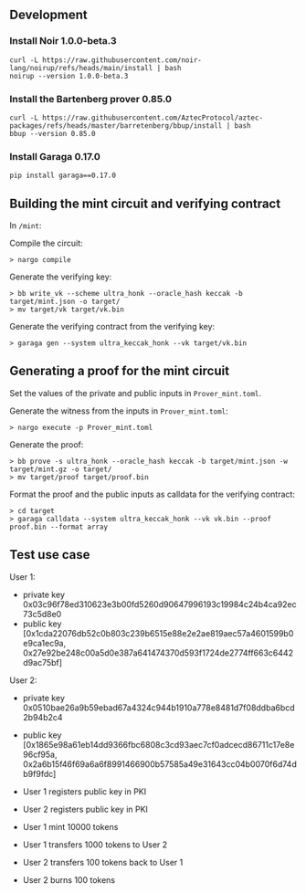 ## Development

### Install Noir 1.0.0-beta.3

```
curl -L https://raw.githubusercontent.com/noir-lang/noirup/refs/heads/main/install | bash
noirup --version 1.0.0-beta.3
```

### Install the Bartenberg prover 0.85.0

```
curl -L https://raw.githubusercontent.com/AztecProtocol/aztec-packages/refs/heads/master/barretenberg/bbup/install | bash
bbup --version 0.85.0
```

### Install Garaga 0.17.0

```
pip install garaga==0.17.0
```

## Building the mint circuit and verifying contract

In `/mint`:

Compile the circuit:
```
> nargo compile
```

Generate the verifying key:
```
> bb write_vk --scheme ultra_honk --oracle_hash keccak -b target/mint.json -o target/
> mv target/vk target/vk.bin
```

Generate the verifying contract from the verifying key:
```
> garaga gen --system ultra_keccak_honk --vk target/vk.bin
```

## Generating a proof for the mint circuit

Set the values of the private and public inputs in `Prover_mint.toml`.

Generate the witness from the inputs in `Prover_mint.toml`:
```
> nargo execute -p Prover_mint.toml
```

Generate the proof:
```
> bb prove -s ultra_honk --oracle_hash keccak -b target/mint.json -w target/mint.gz -o target/
> mv target/proof target/proof.bin
```

Format the proof and the public inputs as calldata for the verifying contract:
```
> cd target
> garaga calldata --system ultra_keccak_honk --vk vk.bin --proof proof.bin --format array
```

## Test use case

User 1: 
- private key 0x03c96f78ed310623e3b00fd5260d90647996193c19984c24b4ca92ec73c5d8e0
- public key [0x1cda22076db52c0b803c239b6515e88e2e2ae819aec57a4601599b0e9ca1ec9a, 0x27e92be248c00a5d0e387a641474370d593f1724de2774ff663c6442d9ac75bf]

User 2: 
- private key 0x0510bae26a9b59ebad67a4324c944b1910a778e8481d7f08ddba6bcd2b94b2c4
- public key [0x1865e98a61eb14dd9366fbc6808c3cd93aec7cf0adcecd86711c17e8e96cf95a, 0x2a6b15f46f69a6a6f8991466900b57585a49e31643cc04b0070f6d74db9f9fdc]

- User 1 registers public key in PKI
- User 2 registers public key in PKI
- User 1 mint 10000 tokens
- User 1 transfers 1000 tokens to User 2
- User 2 transfers 100 tokens back to User 1
- User 2 burns 100 tokens